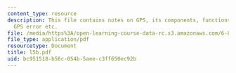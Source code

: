 ```yaml
---
content_type: resource
description: This file contains notes on GPS, its components, functions, sources of
  GPS error etc.
file: /media/https%3A/open-learning-course-data-rc.s3.amazonaws.com/6-883-pervasive-human-centric-computing-sma-5508-spring-2006/bc951518b56c054b5aeec3ff650ec92b_l5b.pdf
file_type: application/pdf
resourcetype: Document
title: l5b.pdf
uid: bc951518-b56c-054b-5aee-c3ff650ec92b
---
```

